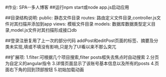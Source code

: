 #作业: SPA--多人博客
##运行npm start或node app.js启动应用

##目录结构说明:
    public: 静态文件目录
    routes: 路由定义文件目录,controller.js文件对其扫描并添加到app
    views:  模板文件目录
    models: 数据库数据类型定义目录,model.js文件对其扫描形成接口db
  
##登录注册复用了上一次的部分代码
    addPost和editPost页面的标签、摘要及分类未实现,填或不填没有影响,只是为了UI看以来不那么突兀

##扩展项:
    1.filter:可根据几个项目搜索,filter posts框失去焦点时自动搜索
    2.分页为自定义的angular指令
    3.详情页面显示了该账号基本信息以及所有的posts
    4.页面右下角的回到顶部按钮
    5.初始加载动画
